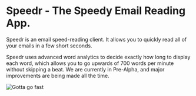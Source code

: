 # Speedr - The Speedy Email Reading App.

Speedr is an email speed-reading client. It allows you to quickly read all of your emails in a few short seconds.

Speedr uses advanced word analytics to decide exactly how long to display each word, which allows you to go upwards of 700
words per minute without skipping a beat. We are currently in Pre-Alpha, and major improvements are being made all the time.

![Gotta go fast](http://static.tumblr.com/1b275f0cfc2901f9e3efa41337f54132/lsp0abr/rWhmqd4yz/tumblr_static_fat-sonic_o_184398.gif)
